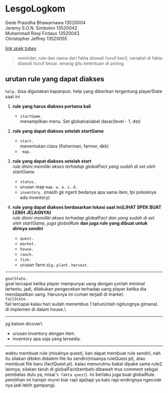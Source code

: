 # LesgoLogkom

Gede Prasidha Bhawarnawa 13520004\
Jeremy S.O.N. Simbolon 13520042\
Muhammad Risqi Firdaus 13520043\
Christopher Jeffrey 13520055

[link spek tubes](https://docs.google.com/document/d/15iaOJ1DnSfNMVwf6HU0i5PdTpW8opQNcFwil6gcQzq4/edit)

> reminder, rule dan nama dari fakta diawali huruf kecil, variabel di fakta diawali huruf besar. emang gitu ketentuan di prolog.

## urutan rule yang dapat diakses

`help.` bisa digunakan kapanpun. help yang diberikan tergantung playerState saat ini

1. **rule yang harus diakses pertama kali**

   - `startGame.`\
     menampilkan menu. Set globalvariabel dasar(level - 1, dst)

2. **rule yang dapat diakses setelah startGame**

   - `start.`\
     menentukan class (fisherman, farmer, dkk)
   - ` map.`

3. **rule yang dapat diakses setelah start**\
    _rule disini memiliki akses terhadap globalFact yang sudah di set oleh startGame_

   - `status.`
   - urusan map
     `map.`
     `w.`
     `a.`
     `s.`
     `d.`
   - `inventory.`
     (masih gk ngerti bedanya apa sama item, tpi pokoknya ada inventory)

4. **rule yang dapat diakses berdasarkan lokasi saat ini(LIHAT SPEK BUAT LEBIH JELASNYA)**\
   _rule disini memiliki akses terhadap globalFact dan yang sudah di set oleh startGame, juga globalRule_ **dan juga rule yang dibuat untuk dirinya sendiri**
   - `quest.`
   - `market.`
   - `house.`
   - `ranch.`
   - `fish.`
   - urusan farm
     `dig.`
     `plant.`
     `harvest.`

---

`goalState.`\
goal tercapai ketika player mempunyai uang dengan jumlah minimal tertentu. jadi,
dilakukan pengecekan terhadap uang player ketika dia mendapatkan uang. Harusnya ini cuman terjadi di market.\
`failState.`\
fail tercapai kalau hari sudah menembus 1 tahun(ntah ngitungnya gimana). di implemen di dalam house.\

---

yg belom dicover\

- urusan inventory dengan item.
- inventory apa saja yang tersedia.

---

waktu membuat rule (misalnya quest), kan dapat membuat rule sendiri, nah itu silakan dibikin didalem file itu sendiri(misanya ruleQuest.pl), atau membuat file baru (factQuest.pl). kalau menurutmu bakal dipake sama rule2 lainnya, silakan taruh di globalFact(tambahi dibawah trus comment sebgai pembatas dulu ya, misal `% fakta quest`). ini berlaku juga buat globalRule.\
pemilihan ini hampir murni biar rapi aja(tapi ya kalo rapi endingnya ngecode nya jadi lebih gampang).

